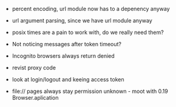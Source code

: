 - percent encoding, url module now has to a depenency anyway
- url argument parsing, since we have url module anyway
- posix times are a pain to work with, do we really need them?

- Not noticing messages after token timeout?
- Incognito browsers always return denied

- revist proxy code
- look at login/logout and keeing access token
- file:// pages always stay permission unknown - moot with 0.19 Browser.aplication
